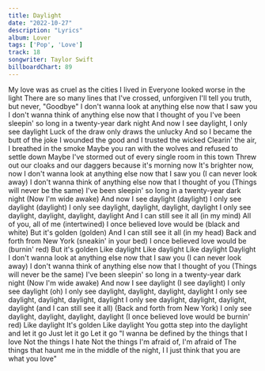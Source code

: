 ```yaml
---
title: Daylight
date: "2022-10-27"
description: "Lyrics"
album: Lover
tags: ['Pop', 'Love']
track: 18
songwriter: Taylor Swift
billboardChart: 89
---
```


My love was as cruel as the cities I lived in
Everyone looked worse in the light
There are so many lines that I've crossed, unforgiven
I'll tell you truth, but never, "Goodbye"
I don't wanna look at anything else now that I saw you
I don't wanna think of anything else now that I thought of you
I've been sleepin' so long in a twenty-year dark night
And now I see daylight, I only see daylight
Luck of the draw only draws the unlucky
And so I became the butt of the joke
I wounded the good and I trusted the wicked
Clearin' the air, I breathed in the smoke
Maybe you ran with the wolves and refused to settle down
Maybe I've stormed out of every single room in this town
Threw out our cloaks and our daggers because it's morning now
It's brighter now, now
I don't wanna look at anything else now that I saw you
(I can never look away)
I don't wanna think of anything else now that I thought of you
(Things will never be the same)
I've been sleepin' so long in a twenty-year dark night
(Now I'm wide awake)
And now I see daylight (daylight)
I only see daylight (daylight)
I only see daylight, daylight, daylight, daylight
I only see daylight, daylight, daylight, daylight
And I can still see it all (in my mind)
All of you, all of me (intertwined)
I once believed love would be (black and white)
But it's golden (golden)
And I can still see it all (in my head)
Back and forth from New York (sneakin' in your bed)
I once believed love would be (burnin' red)
But it's golden
Like daylight
Like daylight
Like daylight
Daylight
I don't wanna look at anything else now that I saw you
(I can never look away)
I don't wanna think of anything else now that I thought of you
(Things will never be the same)
I've been sleepin' so long in a twenty-year dark night
(Now I'm wide awake)
And now I see daylight (I see daylight)
I only see daylight (oh)
I only see daylight, daylight, daylight, daylight
I only see daylight, daylight, daylight, daylight
I only see daylight, daylight, daylight, daylight (and I can still see it all)
(Back and forth from New York)
I only see daylight, daylight, daylight, daylight (I once believed love would be burnin' red)
Like daylight
It's golden
Like daylight
You gotta step into the daylight and let it go
Just let it go
Let it go
"I wanna be defined by the things that I love
Not the things I hate
Not the things I'm afraid of, I'm afraid of
The things that haunt me in the middle of the night, I
I just think that you are what you love"